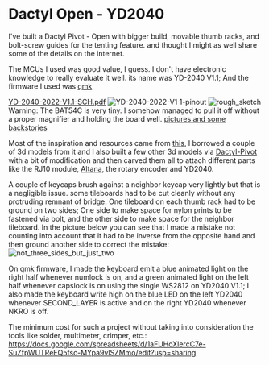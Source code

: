 # Dactyl Open - YD2040
I've built a Dactyl Pivot - Open with bigger build, movable thumb racks, and bolt-screw guides for the tenting feature.
and thought I might as well share some of the details on the internet.

The MCUs I used was good value, I guess. I don't have electronic knowledge to really evaluate it well. its name was YD-2040 V1.1;
And the firmware I used was [qmk](https://github.com/qmk/qmk_firmware)

[YD-2040-2022-V1.1-SCH.pdf](https://github.com/user-attachments/files/18221666/YD-2040-2022-V1.1-SCH.pdf)
![YD-2040-2022-V1 1-pinout](https://github.com/user-attachments/assets/6883a729-a481-4f7f-ba5c-ac5f1cfcbeca)
![rough_sketch](https://github.com/user-attachments/assets/957aa809-f999-479f-b7f8-d094a4700436) Warning: The BAT54C is very tiny. I somehow managed to pull it off without a proper magnifier and holding the board well.
[pictures and some backstories](https://newsie.social/@Dewry/113452166034299283)

Most of the inspiration and resources came from [this](https://www.printables.com/model/102789-dactyl-flex-w-threaded-tenting), I borrowed a couple of 3d models from it and I also built a few other 3d models via [Dactyl-Pivot](https://github.com/chenfucn/dactyl-pivot) with a bit of modification and then carved them all to attach different parts like the RJ10 module, [Altana](https://github.com/swanmatch/MxLEDBitPCB), the rotary encoder and YD2040.

A couple of keycaps brush against a neighbor keycap very lightly but that is a negligible issue. some tileboards had to be cut cleanly without any protruding remnant of bridge.
One tileboard on each thumb rack had to be ground on two sides; One side to make space for nylon prints to be fastened via bolt, and the other side to make space for the neighbor tileboard. In the picture below you can see that I made a mistake not counting into account that it had to be inverse from the opposite hand and then ground another side to correct the mistake:
![not_three_sides_but_just_two](https://github.com/user-attachments/assets/db0d4721-90eb-4994-965c-5756440e5207)

On qmk firmware, I made the keyboard emit a blue animated light on the right half whenever numlock is on, and a green animated light on the left half whenever capslock is on using the single WS2812 on YD2040 V1.1; I also made the keyboard write high on the blue LED on the left YD2040 whenever SECOND_LAYER is active and on the right YD2040 whenever NKRO is off.

The minimum cost for such a project without taking into consideration the tools like solder, multimeter, crimper, etc.: https://docs.google.com/spreadsheets/d/1aFUHoXlercC7e-SuZfpWUTReEQ5fsc-MYpa9vlSZMmo/edit?usp=sharing
